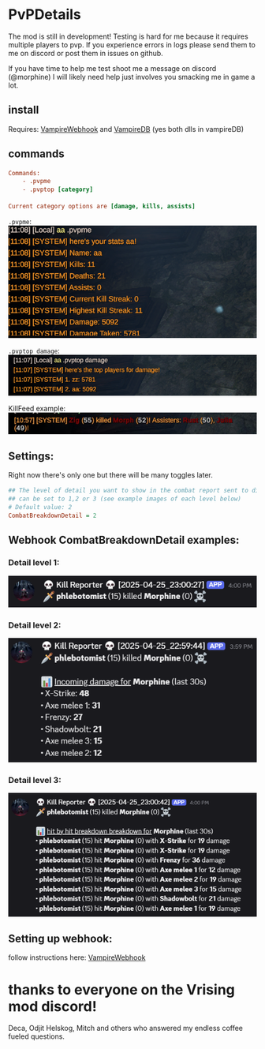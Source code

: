 # PvPDetails

The mod is still in development! Testing is hard for me because it requires multiple players to pvp. If you experience errors in logs please send them to me on discord or post them in issues on github.

If you have time to help me test shoot me a message on discord (@morphine) I will likely need help just involves you smacking me in game a lot.

## install

Requires: [VampireWebhook](https://github.com/phlebotomist/VampireWebhook) and [VampireDB](https://github.com/phlebotomist/VampireDB) (yes both dlls in vampireDB)

## commands

```ini
Commands:
    - .pvpme
    - .pvptop [category]

Current category options are [damage, kills, assists]
```

`.pvpme`:  
![.pvpme](pvpme.png)

`.pvptop damage`:  
![.pvptop damage](pvptop_dmg.png)

KillFeed example:  
![KillFeed example](igkill.jpg)

## Settings:

Right now there's only one but there will be many toggles later.

```ini
## The level of detail you want to show in the combat report sent to discord.
## can be set to 1,2 or 3 (see example images of each level below)
# Default value: 2
CombatBreakdownDetail = 2
```

## Webhook CombatBreakdownDetail examples:

### Detail level 1:

![](detail1.png)

### Detail level 2:

![](detail2.png)

### Detail level 3:

![](detail3.png)

## Setting up webhook:

follow instructions here: [VampireWebhook](https://github.com/phlebotomist/VampireWebhook)

# thanks to everyone on the Vrising mod discord!

Deca, Odjit Helskog, Mitch and others who answered my endless coffee fueled questions.
